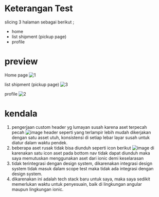 # Keterangan Test
slicing 3 halaman sebagai berikut ;
- home
- list shipment (pickup page)
- profile

# preview
Home page
![1](https://github.com/heatclift77/fe-pastigo-ng-test/assets/73774501/dc8afbd7-e973-469b-b73f-d17222166d98)

list shipment (pickup page)
![3](https://github.com/heatclift77/fe-pastigo-ng-test/assets/73774501/b2f95f60-3cbe-4e30-8f3e-b8828203cc27)

profile
![2](https://github.com/heatclift77/fe-pastigo-ng-test/assets/73774501/05d0c260-ec47-4cae-804d-20dbaf92a9e5)

# kendala
1. pengerjaan custom header yg lumayan susah karena aset terpecah pecah
   ![image](https://github.com/heatclift77/fe-pastigo-ng-test/assets/73774501/2b78924f-c39a-442d-8216-602ea549fc07)
   header seperti yang terlampir lebih mudah dikerjakan dengan satu asset utuh, konsistensi di setiap lebar layar susah untuk diatur dalam waktu pendek.
2. beberapa aset rusak tidak bisa diunduh seperti icon berikut
   ![image](https://github.com/heatclift77/fe-pastigo-ng-test/assets/73774501/12359140-ce2c-4cdc-bdc4-315868818f0b)
   di karenakan satu icon aset pada bottom nav tidak dapat diunduh maka saya memutuskan menggunakan aset dari ionic demi keselarasan
3. tidak terintegrasi dengan design system, dikarenakan integrasi design system tidak masuk dalam scope test maka tidak ada integrasi dengan design system.
4. dikarenakan ini adalah tech stack baru untuk saya, maka saya sedikit memerlukan waktu untuk penyesuain, baik di lingkungan angular maupun lingkungan ionic.

